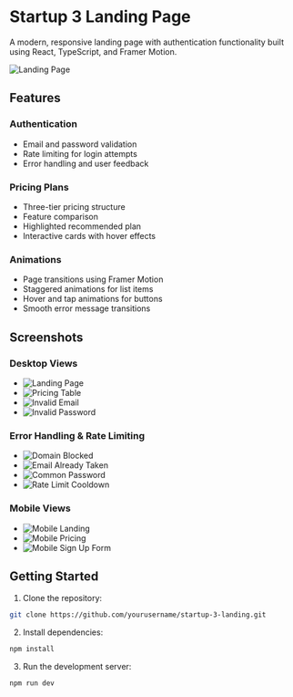 # Startup 3 Landing Page

A modern, responsive landing page with authentication functionality built using React, TypeScript, and Framer Motion.

![Landing Page](./screenshots/landing-page.png)

## Features

### Authentication
- Email and password validation
- Rate limiting for login attempts
- Error handling and user feedback

### Pricing Plans
- Three-tier pricing structure
- Feature comparison
- Highlighted recommended plan
- Interactive cards with hover effects

### Animations
- Page transitions using Framer Motion
- Staggered animations for list items
- Hover and tap animations for buttons
- Smooth error message transitions

## Screenshots

### Desktop Views
- ![Landing Page](./screenshots/landing-page.png)
- ![Pricing Table](./screenshots/pricing-table.png)
- ![Invalid Email](./screenshots/form-validation1.png)
- ![Invalid Password](./screenshots/form-validation2.png)

### Error Handling & Rate Limiting
- ![Domain Blocked](./screenshots/email-domain-blocked.png)
- ![Email Already Taken](./screenshots/email-already-registered.png)
- ![Common Password](./screenshots/password-too-common.png)
- ![Rate Limit Cooldown](./screenshots/rate-limit-cooldown.png)

### Mobile Views
- ![Mobile Landing](./screenshots/mobile-landing.png)
- ![Mobile Pricing](./screenshots/mobile-pricing.png)
- ![Mobile Sign Up Form](./screenshots/mobile-sign-up-form.png)

## Getting Started

1. Clone the repository:
```bash
git clone https://github.com/yourusername/startup-3-landing.git
```

2. Install dependencies:
```bash
npm install
```

3. Run the development server:
```bash
npm run dev
```
